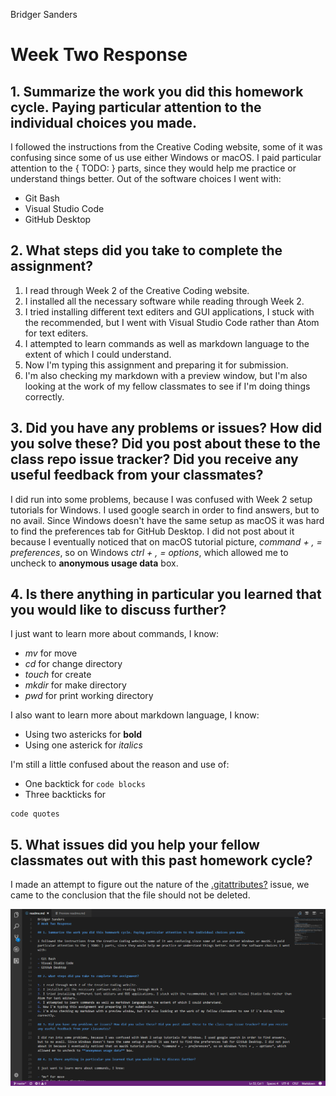 Bridger Sanders
# Week Two Response

## 1. Summarize the work you did this homework cycle. Paying particular attention to the individual choices you made.

I followed the instructions from the Creative Coding website, some of it was confusing since some of us use either Windows or macOS. I paid particular attention to the { TODO: } parts, since they would help me practice or understand things better. Out of the software choices I went with:

- Git Bash
- Visual Studio Code
- GitHub Desktop

## 2. What steps did you take to complete the assignment?

1. I read through Week 2 of the Creative Coding website.
2. I installed all the necessary software while reading through Week 2.
3. I tried installing different text editers and GUI applications, I stuck with the recommended, but I went with Visual Studio Code rather than Atom for text editers.
4. I attempted to learn commands as well as markdown language to the extent of which I could understand.
5. Now I'm typing this assignment and preparing it for submission.
6. I'm also checking my markdown with a preview window, but I'm also looking at the work of my fellow classmates to see if I'm doing things correctly.

## 3. Did you have any problems or issues? How did you solve these? Did you post about these to the class repo issue tracker? Did you receive any useful feedback from your classmates?

I did run into some problems, because I was confused with Week 2 setup tutorials for Windows. I used google search in order to find answers, but to no avail. Since Windows doesn't have the same setup as macOS it was hard to find the preferences tab for GitHub Desktop. I did not post about it because I eventually noticed that on macOS tutorial picture, *command + , = preferences*, so on Windows *ctrl + , = options*, which allowed me to uncheck to **anonymous usage data** box.

## 4. Is there anything in particular you learned that you would like to discuss further?

I just want to learn more about commands, I know:

- *mv* for move
- *cd* for change directory
- *touch* for create
- *mkdir* for make directory
- *pwd* for print working directory

I also want to learn more about markdown language, I know:

- Using two astericks for **bold**
- Using one asterick for *italics*

I'm still a little confused about the reason and use of:

- One backtick for `code blocks`
- Three backticks for

```
code quotes
```

## 5. What issues did you help your fellow classmates out with this past homework cycle?

I made an attempt to figure out the nature of the [.gitattributes?](https://github.com/Montana-Media-Arts/120_CreativeCoding/issues/77) issue, we came to the conclusion that the file should not be deleted.

![Image of my editor](20180202creative_coding_w2.png)


